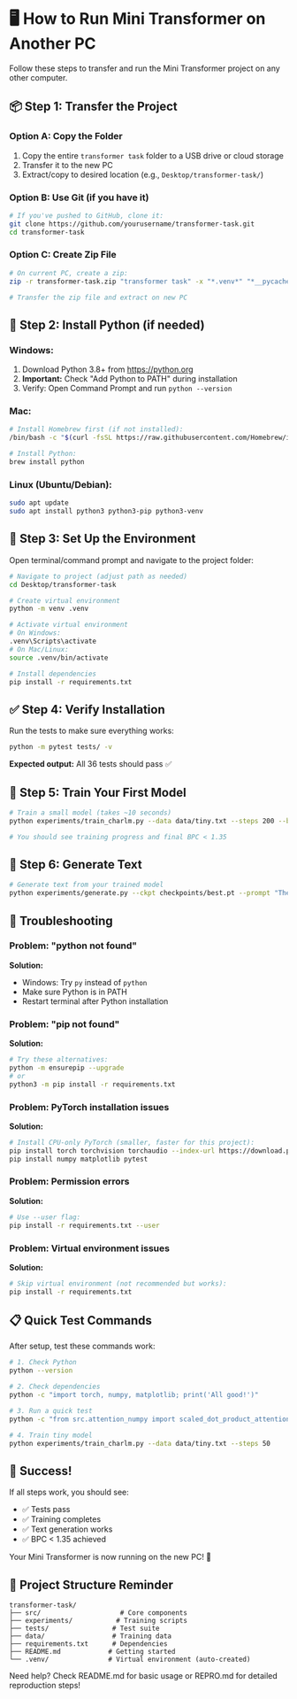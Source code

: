 # 🖥️ How to Run Mini Transformer on Another PC

Follow these steps to transfer and run the Mini Transformer project on any other computer.

## 📦 Step 1: Transfer the Project

### Option A: Copy the Folder
1. Copy the entire `transformer task` folder to a USB drive or cloud storage
2. Transfer it to the new PC
3. Extract/copy to desired location (e.g., `Desktop/transformer-task/`)

### Option B: Use Git (if you have it)
```bash
# If you've pushed to GitHub, clone it:
git clone https://github.com/yourusername/transformer-task.git
cd transformer-task
```

### Option C: Create Zip File
```bash
# On current PC, create a zip:
zip -r transformer-task.zip "transformer task" -x "*.venv*" "*__pycache__*" "*checkpoints*"

# Transfer the zip file and extract on new PC
```

## 🐍 Step 2: Install Python (if needed)

### Windows:
1. Download Python 3.8+ from https://python.org
2. **Important:** Check "Add Python to PATH" during installation
3. Verify: Open Command Prompt and run `python --version`

### Mac:
```bash
# Install Homebrew first (if not installed):
/bin/bash -c "$(curl -fsSL https://raw.githubusercontent.com/Homebrew/install/HEAD/install.sh)"

# Install Python:
brew install python
```

### Linux (Ubuntu/Debian):
```bash
sudo apt update
sudo apt install python3 python3-pip python3-venv
```

## 🚀 Step 3: Set Up the Environment

Open terminal/command prompt and navigate to the project folder:

```bash
# Navigate to project (adjust path as needed)
cd Desktop/transformer-task

# Create virtual environment
python -m venv .venv

# Activate virtual environment
# On Windows:
.venv\Scripts\activate
# On Mac/Linux:
source .venv/bin/activate

# Install dependencies
pip install -r requirements.txt
```

## ✅ Step 4: Verify Installation

Run the tests to make sure everything works:

```bash
python -m pytest tests/ -v
```

**Expected output:** All 36 tests should pass ✅

## 🎯 Step 5: Train Your First Model

```bash
# Train a small model (takes ~10 seconds)
python experiments/train_charlm.py --data data/tiny.txt --steps 200 --batch_size 8

# You should see training progress and final BPC < 1.35
```

## 🎪 Step 6: Generate Text

```bash
# Generate text from your trained model
python experiments/generate.py --ckpt checkpoints/best.pt --prompt "The quick" --max_new_tokens 20
```

## 🐛 Troubleshooting

### Problem: "python not found"
**Solution:** 
- Windows: Try `py` instead of `python`
- Make sure Python is in PATH
- Restart terminal after Python installation

### Problem: "pip not found"
**Solution:**
```bash
# Try these alternatives:
python -m ensurepip --upgrade
# or
python3 -m pip install -r requirements.txt
```

### Problem: PyTorch installation issues
**Solution:**
```bash
# Install CPU-only PyTorch (smaller, faster for this project):
pip install torch torchvision torchaudio --index-url https://download.pytorch.org/whl/cpu
pip install numpy matplotlib pytest
```

### Problem: Permission errors
**Solution:**
```bash
# Use --user flag:
pip install -r requirements.txt --user
```

### Problem: Virtual environment issues
**Solution:**
```bash
# Skip virtual environment (not recommended but works):
pip install -r requirements.txt
```

## 📋 Quick Test Commands

After setup, test these commands work:

```bash
# 1. Check Python
python --version

# 2. Check dependencies
python -c "import torch, numpy, matplotlib; print('All good!')"

# 3. Run a quick test
python -c "from src.attention_numpy import scaled_dot_product_attention; print('Import works!')"

# 4. Train tiny model
python experiments/train_charlm.py --data data/tiny.txt --steps 50
```

## 🎉 Success!

If all steps work, you should see:
- ✅ Tests pass
- ✅ Training completes
- ✅ Text generation works
- ✅ BPC < 1.35 achieved

Your Mini Transformer is now running on the new PC! 🚀

## 📁 Project Structure Reminder

```
transformer-task/
├── src/                    # Core components
├── experiments/           # Training scripts
├── tests/                # Test suite
├── data/                 # Training data
├── requirements.txt      # Dependencies
├── README.md            # Getting started
└── .venv/               # Virtual environment (auto-created)
```

Need help? Check README.md for basic usage or REPRO.md for detailed reproduction steps!
